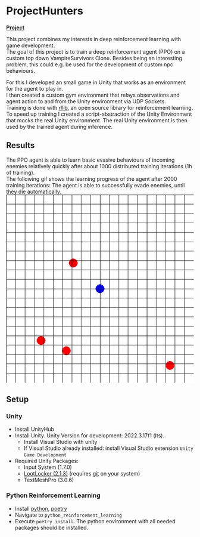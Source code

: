 # ProjectHunters

[**Project**](https://bussler.github.io/#/project-hunters)

This project combines my interests in deep reinforcement learning with game development.  
The goal of this project is to train a deep reinforcement agent (PPO) on a custom top down VampireSurvivors Clone. Besides being an interesting problem, this could e.g. be used for the development of custom npc behaviours.

For this I developed an small game in Unity that works as an environment for the agent to play in.  
I then created a custom gym environment that relays observations and agent action to and from the Unity environment via UDP Sockets.  
Training is done with [rllib](https://docs.ray.io/en/latest/rllib/index.html), an open source library for reinforcement learning.  
To speed up training I created a script-abstraction of the Unity Environment that mocks the real Unity environment. The real Unity environment is then used by the trained agent during inference.

## Results

The PPO agent is able to learn basic evasive behaviours of incoming enemies relatively quickly after about 1000 distributed training iterations (1h of training).  
The following gif shows the learning progress of the agent after 2000 training iterations: The agent is able to successfully evade enemies, until they die automatically.  
![Results](images_inference/0/inference.gif)

## Setup

### Unity

- Install UnityHub
- Install Unity. Unity Version for development: 2022.3.17f1 (lts).
    - Install Visual Studio with unity
    - If Visual Studio already installed: install Visual Studio extension `Unity Game Development`
- Required Unity Packages:
    - Input System (1.7.0)
    - [LootLocker (2.1.3)](https://github.com/lootlocker/unity-sdk) (requires [git](https://git-scm.com/) on your system)
    - TextMeshPro (3.0.6)

### Python Reinforcement Learning

- Install [python](https://www.python.org/downloads/), [poetry](https://python-poetry.org/docs/)
- Navigate to `python_reinforcement_learning`
- Execute `poetry install`. The python environment with all needed packages should be installed.
